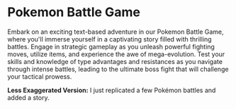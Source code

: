 # Pokemon Battle Game

Embark on an exciting text-based adventure in our Pokemon Battle Game, where you'll immerse yourself in a captivating story filled with thrilling battles. Engage in strategic gameplay as you unleash powerful fighting moves, utilize items, and experience the awe of mega-evolution. Test your skills and knowledge of type advantages and resistances as you navigate through intense battles, leading to the ultimate boss fight that will challenge your tactical prowess.

**Less Exaggerated Version:** I just replicated a few Pokémon battles and added a story.
